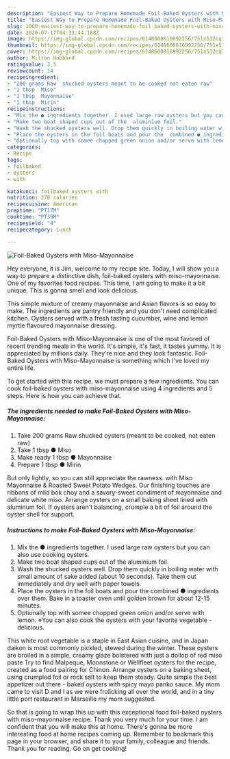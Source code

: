 ```yaml
---
description: "Easiest Way to Prepare Homemade Foil-Baked Oysters with Miso-Mayonnaise"
title: "Easiest Way to Prepare Homemade Foil-Baked Oysters with Miso-Mayonnaise"
slug: 1060-easiest-way-to-prepare-homemade-foil-baked-oysters-with-miso-mayonnaise
date: 2020-07-17T04:33:44.188Z
image: https://img-global.cpcdn.com/recipes/6148600816992256/751x532cq70/foil-baked-oysters-with-miso-mayonnaise-recipe-main-photo.jpg
thumbnail: https://img-global.cpcdn.com/recipes/6148600816992256/751x532cq70/foil-baked-oysters-with-miso-mayonnaise-recipe-main-photo.jpg
cover: https://img-global.cpcdn.com/recipes/6148600816992256/751x532cq70/foil-baked-oysters-with-miso-mayonnaise-recipe-main-photo.jpg
author: Milton Hubbard
ratingvalue: 3.5
reviewcount: 14
recipeingredient:
- "200 grams Raw  shucked oysters meant to be cooked not eaten raw"
- "1 tbsp  Miso"
- "1 tbsp  Mayonnaise"
- "1 tbsp  Mirin"
recipeinstructions:
- "Mix the ● ingredients together. I used large raw oysters but you can also use cooking oysters."
- "Make two boat shaped cups out of the  aluminium foil."
- "Wash the shucked oysters well. Drop them quickly in boiling water with small amount of sake added (about 10 seconds). Take them out immediately and dry well with paper towels."
- "Place the oysters in the foil boats and pour the  combined ● ingredients over them. Bake in a toaster oven until golden brown for about 12-15 minutes."
- "Optionally top with somee chopped green onion and/or serve with lemon.  ※You can also cook the oysters with your favorite vegetable -  delicious."
categories:
- Recipe
tags:
- foilbaked
- oysters
- with

katakunci: foilbaked oysters with 
nutrition: 278 calories
recipecuisine: American
preptime: "PT17M"
cooktime: "PT39M"
recipeyield: "4"
recipecategory: Lunch

---
```



![Foil-Baked Oysters with Miso-Mayonnaise](https://img-global.cpcdn.com/recipes/6148600816992256/751x532cq70/foil-baked-oysters-with-miso-mayonnaise-recipe-main-photo.jpg)

Hey everyone, it is Jim, welcome to my recipe site. Today, I will show you a way to prepare a distinctive dish, foil-baked oysters with miso-mayonnaise. One of my favorites food recipes. This time, I am going to make it a bit unique. This is gonna smell and look delicious.

This simple mixture of creamy mayonnaise and Asian flavors is so easy to make. The ingredients are pantry friendly and you don&#39;t need complicated kitchen. Oysters served with a fresh tasting cucumber, wine and lemon myrtle flavoured mayonnaise dressing.

Foil-Baked Oysters with Miso-Mayonnaise is one of the most favored of recent trending meals in the world. It's simple, it's fast, it tastes yummy. It is appreciated by millions daily. They're nice and they look fantastic. Foil-Baked Oysters with Miso-Mayonnaise is something which I've loved my entire life.


To get started with this recipe, we must prepare a few ingredients. You can cook foil-baked oysters with miso-mayonnaise using 4 ingredients and 5 steps. Here is how you can achieve that.

<!--inarticleads1-->

##### The ingredients needed to make Foil-Baked Oysters with Miso-Mayonnaise:

1. Take 200 grams Raw  shucked oysters (meant to be cooked, not eaten raw)
1. Take 1 tbsp ● Miso
1. Make ready 1 tbsp ● Mayonnaise
1. Prepare 1 tbsp ● Mirin


But only lightly, so you can still appreciate the rawness. with Miso Mayonnaise &amp; Roasted Sweet Potato Wedges. Our finishing touches are ribbons of mild bok choy and a savory-sweet condiment of mayonnaise and delicate white miso. Arrange oysters on a small baking sheet lined with aluminum foil. If oysters aren&#39;t balancing, crumple a bit of foil around the oyster shell for support. 

<!--inarticleads2-->

##### Instructions to make Foil-Baked Oysters with Miso-Mayonnaise:

1. Mix the ● ingredients together. I used large raw oysters but you can also use cooking oysters.
1. Make two boat shaped cups out of the  aluminium foil.
1. Wash the shucked oysters well. Drop them quickly in boiling water with small amount of sake added (about 10 seconds). Take them out immediately and dry well with paper towels.
1. Place the oysters in the foil boats and pour the  combined ● ingredients over them. Bake in a toaster oven until golden brown for about 12-15 minutes.
1. Optionally top with somee chopped green onion and/or serve with lemon.  ※You can also cook the oysters with your favorite vegetable -  delicious.


This white root vegetable is a staple in East Asian cuisine, and in Japan daikon is most commonly pickled, stewed during the winter. These oysters are broiled in a simple, creamy glaze bolstered with just a dollop of red miso paste Try to find Malpeque, Moonstone or Wellfleet oysters for the recipe, created as a food pairing for Chinon. Arrange oysters on a baking sheet, using crumpled foil or rock salt to keep them steady. Quite simple the best appetizer out there - baked oysters with spicy mayo panko sauce. My mom came to visit D and I as we were frolicking all over the world, and in a tiny little port restaurant in Marseille my mom suggested. 

So that is going to wrap this up with this exceptional food foil-baked oysters with miso-mayonnaise recipe. Thank you very much for your time. I am confident that you will make this at home. There's gonna be more interesting food at home recipes coming up. Remember to bookmark this page in your browser, and share it to your family, colleague and friends. Thank you for reading. Go on get cooking!
